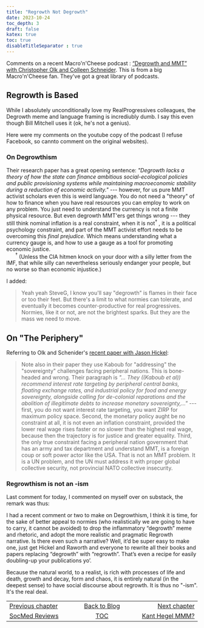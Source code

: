 ```yaml
---
title: "Regrowth Not Degrowth"
date: 2023-10-24
toc_depth: 3
draft: false
katex: true
toc: true
disableTitleSeparator : true
---
```

 
Comments on a recent Macro'n'Cheese podcast :
[“Degrowth and MMT” with Christopher Olk and Colleen Schneider](https://www.youtube.com/watch?v=jqiFX3MVtGo). This is from a big Macro'n'Cheese fan. 
They've got a great library of podcasts.

## Regrowth is Based

While I absolutely unconditionally love my RealProgressives colleagues, the Degrowth meme and language framing is incrediubly dumb. I say this even 
though Bill Mitchell uses it (ok, he's not a genius).

Here were my comments on the youtube copy of the podcast (I refuse Facebook, 
so cannto comment on the original websites).


### On Degrowthism

Their research paper has a great opening sentence: _"Degrowth lacks a theory of how the state can finance ambitious social-ecological policies and public provisioning systems while maintaining macroeconomic stability during a reduction of economic activity."_ --- however, for us pure MMT activist scholars even this 
is weird language. You do not need a "theory" of how to finance when you 
have real resources you can employ to work on any problem. You just need to 
understand the currency is not a finite physical resource. But even degrowth 
MMT'ers get things wrong --- they still think nominal inflation is a real constraint, when it is not${}^\dagger$ , it is a political psychology 
constraint, and part of the MMT activist effort needs to be overcoming 
this *_final prejudice._* Which means understanding what a currency gauge is, 
and how to use a gauge as a tool for promoting economic justice.   
&nbsp;&nbsp;&nbsp;&nbsp;&nbsp;&nbsp;${}^\dagger$ (Unless the CIA hitmen knock on your door with a silly letter from the IMF, that while silly can nevertheless seriously endanger your people, but no worse so than economic injustice.)

I added:

> Yeah yeah SteveG, I know you'll say "degrowth" is flames in their face or 
too their feet. But there's a limit to what normies can tolerate, and 
eventually it becomes counter-productive for real progressives. Normies, 
like it or not, are not the brightest sparks. But they are the mass we 
need to move.


## On "The Periphery"

Referring to Olk and Schenider's 
[recent paper with Jason Hickel](https://doi.org/10.1016/j.ecolecon.2023.107968):

> Note also in their paper they use Kaboub for "addressing" the "sovereignty" 
challenges facing peripheral nations. This is bone-headed and wrong. Their 
paragraph is 
*"... They ((Kaboub et al)) recommend interest rate targeting by peripheral central banks, floating exchange rates, and industrial policy for food and energy sovereignty, alongside calling for de-colonial reparations and the abolition of illegitimate debts to increase monetary sovereignty,..."*
--- first, you do not want interest rate targeting, you want ZIRP for 
maximum policy space. Second, the monetary policy aught be no constraint at 
all, it is not even an inflation constraint, provided the lower real wage 
rises faster or no slower than the highest real wage, because then the 
trajectory is for justice and greater equality.  Third, the only true 
constraint facing a peripheral nation government that has an army and tax 
department and understand MMT, is a foreign coup or soft power actor like 
the USA.  That is not an MMT problem. It is a UN problem, and the UN must 
address it with proper global collective security, not provincial NATO 
collective insecurity.

### Regrowthism is not an -ism

Last comment for today, I commented on myself over on substack, the remark 
was thus:

I had a recent comment or two to make on Degrowthism, I think it is time, 
for the sake of better appeal to normies (who realistically we are going to 
have to carry, it cannot be avoided) to drop the inflammatory “degrowth” meme 
and rhetoric, and adopt the more realistic and pragmatic Regrowth narrative. 
Is there even such a  narrative? Well, it’d be super easy to make one, just 
get Hickel and Raworth and everyone to rewrite all their books and 
papers replacing “degrowth” with “regrowth”. That’s even a recipe for 
easily doubling-up your publications yo’.

Because the natural world, to a realist, is rich with processes of life 
and death, growth and decay, form and chaos, it is entirely natural (in 
the deepest sense) to have social discourse about regrowth. It is thus no 
"-ism". It's the real deal.


<table style="border-collapse: collapse; border=0;">
    <colgroup>
       <col span="1" style="width: 25%;">
       <col span="1" style="width: 15%;">
       <col span="1" style="width: 25%;">
    </colgroup>
<tr style="border: 1px solid color:#0f0f0f;">
<td style="border: 1px solid color:#0f0f0f;"><a href="../36_socmedreviews">Previous chapter</a></td>
<td style="border: 1px solid color:#0f0f0f; text-align:center;"><a href="../">Back to Blog</a></td>
<td style="border: 1px solid color:#0f0f0f; text-align:right;"><a href="../38_kant_v_hegel_v_mmm">Next chapter</a></td>
</tr>
<tr style="border: 1px solid color:#0f0f0f;">
<td style="border: 1px solid color:#0f0f0f;"><a href="../36_socmedreviews">SocMed Reviews</a></td>
<td style="border: 1px solid color:#0f0f0f; text-align:center;"><a href="../">TOC</a></td>
<td style="border: 1px solid color:#0f0f0f; text-align:right;"><a href="../38_kant_v_hegel_v_mmm">Kant Hegel MMM?</a></td>
</tr>
</table>

